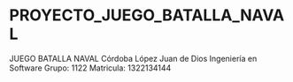 # PROYECTO_JUEGO_BATALLA_NAVAL
JUEGO BATALLA NAVAL
Córdoba López Juan de Dios 
Ingeniería en Software 
Grupo: 1122 
Matricula: 1322134144
